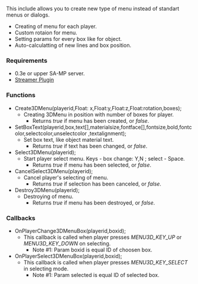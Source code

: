 This include allows you to create new type of menu instead of standart menus or dialogs.
* Creating of menu for each player.
* Custom rotaion for menu.
* Setting params for every box like for object.
* Auto-calculatting of new lines and box position.

### Requirements
* 0.3e or upper SA-MP server.
* [Streamer Plugin](https://github.com/samp-incognito/samp-streamer-plugin)

### Functions
* Create3DMenu(playerid,Float: x,Float:y,Float:z,Float:rotation,boxes);
  * Creating 3DMenu in position with number of boxes for player.
    * Returns _true_ if menu has been created, or _false_.
* SetBoxText(playerid,box,text[],materialsize,fontface[],fontsize,bold,fontcolor,selectcolor,unselectcolor ,textalignment);
  * Set box text, like object material text.
    * Returns _true_ if text has been changed, or _false_.
* Select3DMenu(playerid);
  * Start player select menu. Keys - box change: Y,N ; select - Space.
    * Returns _true_ if menu has been selected, or _false_.
* CancelSelect3DMenu(playerid);
  * Cancel player's selecting of menu.
    * Returns _true_ if selection has been canceled, or _false_.
* Destroy3DMenu(playerid);
  * Destroying of menu.
    * Returns _true_ if menu has been destroyed, or _false_.

### Callbacks
* OnPlayerChange3DMenuBox(playerid,boxid);
  * This callback is called when player presses _MENU3D_KEY_UP_ or _MENU3D_KEY_DOWN_ on selecting.
    * Note #1: Param boxid is equal ID of choosen box.
* OnPlayerSelect3DMenuBox(playerid,boxid);
  * This callback is called when player presses _MENU3D_KEY_SELECT_ in selecting mode.
    * Note #1: Param selected is equal ID of selected box.
